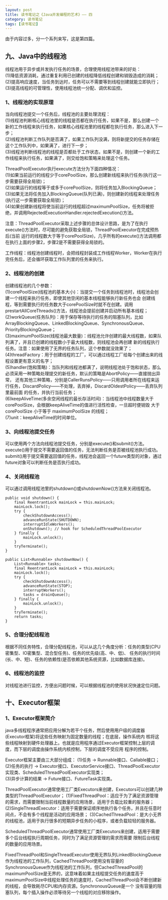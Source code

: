 ```yaml
---
layout: post
title: 读书笔记之《Java并发编程的艺术》—— 四
category: 读书笔记
tags: [读书笔记]
---
```


由于内容过多，分一个系列来写，这是第四篇。

## 九、Java中的线程池

线程池用于异步或并发执行任务的场景，合理使用线程池带来的好处：<br/>
(1)降低资源消耗，通过重复利用已创建的线程降低线程创建和销毁造成的消耗；<br/>
(2)提高响应速度，当任务到达时，任务可以不需要等到线程创建就能立即执行；<br/>
(3)提高线程的可管理性，使用线程池统一分配、调优和监控。


### 1、线程池的实现原理

当向线程池提交一个任务后，线程池的主要处理流程：<br/>
(1)线程池判断核心线程池里的线程是否都在执行任务，如果不是，那么创建一个新的工作线程来执行任务，如果核心线程池里的线程都在执行任务，那么进入下一步；<br/>
(2)线程池判断工作队列是否满了，如果工作队列没满，则将新提交的任务存储在这个工作队列中，如果满了，进行下一步；<br/>
(3)线程池判断线程池的线程是否都处于工作状态，如果不是，则创建一个新的工作线程来执行任务，如果满了，则交给饱和策略来处理这个任务。

ThreadPoolExecutor执行execute方法分为下面四种情况：<br/>
(1)如果当前运行的线程少于corePoolSize，那么创建新线程来执行任务(执行这一步需要获得全局锁)；<br/>
(2)如果运行的线程等于或多于corePoolSize，则将任务加入BlockingQueue；<br/>
(3)如果无法将任务加入BlockingQueue(队列已满)，则创建新的线程来处理任务(执行这一步需要获取全局锁)；<br/>
(4)如果创建新线程将使当前运行的线程超过maximumPoolSize，任务将被拒绝，并调用RejectedExecutionHandler.rejectedExecution()方法。

注意：ThreadPoolExecutor采取上述步骤的总体设计思路，是为了在执行execute()方法时，尽可能的避免获取全局锁，ThreadPoolExecutor在完成预热后(当前
运行的线程数大于等于corePoolSize)，几乎所有的execute()方法调用都在执行上面的步骤2，步骤2是不需要获得全局锁的。

工作线程：线程池创建线程时，会把线程封装成工作线程Worker，Worker在执行完任务后，还会循环获取工作队列里的任务来执行。


### 2、线程池的创建

创建线程池的几个参数：<br/>
(1)corePoolSize(线程池的基本大小)：当提交一个任务到线程池时，线程池会创建一个线程来执行任务，即使其他空闲的基本线程能够执行新任务也会
创建线程，等到需要执行的任务数大于corePoolSize时就不在创建。调用prestartAllCoreThreads()方法，线程池会提前创建并启动所有基本线程；<br/>
(2)workQueue(任务队列)：用于保存等待执行的任务的阻塞队列，比如ArrayBlockingQueue、LinkedBlockingQueue、SynchronousQueue、
PriorityBlockingQueue；<br/>
(3)maximumPoolSize(线程池最大数量)：线程池允许创建的最大线程数，如果队列满了，并且已创建的线程数小于最大线程数，则线程池会再创建
新的线程执行任务。注意：如果使用了无界的任务队列，这个参数就没效果了；<br/>
(4)threadFactory：用于创建线程的工厂，可以通过线程工厂给每个创建出来的线程设置更有意义的名字；<br/>
(5)handler(饱和策略)：当队列和线程池都满了，说明线程池处于饱和状态，那么必须采用一种策略处理提交的新任务，默认的策略是AbortPolicy——直接抛出异常，
还有其他三种策略，分别是CallerRunsPolicy——只用调用者所在线程来运行任务，DiscardPolicy——不处理，丢弃掉，DiscardOldestPolicy——丢弃队列里最前面
的任务，并执行当前任务；<br/>
(6)keepAliveTime(多余空闲线程的最长存活时间)：当线程池中线程数量大于corePoolSize，会根据keepAliveTime的值进行活性检查，一旦超时便销毁
 大于 corePoolSize 小于等于 maximumPoolSize 的线程；<br/>
(7)unit：keepAliveTime的时间单位。


### 3、向线程池提交任务

可以使用两个方法向线程池提交任务，分别是execute()和submit()方法。execute()用于提交不需要返回值的任务，无法判断任务是否被线程池执行成功。
submit()用于提交需要返回值的任务，线程池会返回一个future类型的对象，通过future对象可以判断任务是否执行成功。


### 4、关闭线程池

可以通过调用线程池里的shutdown()或shutdownNow()方法来关闭线程池。
```
public void shutdown() {
    final ReentrantLock mainLock = this.mainLock;
    mainLock.lock();
    try {
        checkShutdownAccess();
        advanceRunState(SHUTDOWN);
        interruptIdleWorkers();
        onShutdown(); // hook for ScheduledThreadPoolExecutor
    } finally {
        mainLock.unlock();
    }
    tryTerminate();
}

public List<Runnable> shutdownNow() {
    List<Runnable> tasks;
    final ReentrantLock mainLock = this.mainLock;
    mainLock.lock();
    try {
        checkShutdownAccess();
        advanceRunState(STOP);
        interruptWorkers();
        tasks = drainQueue();
    } finally {
        mainLock.unlock();
    }
    tryTerminate();
    return tasks;
}
```


### 5、合理分配线程池

根据不同任务特性，合理分配线程池，可以从这几个角度分析：任务的类型(CPU密集型、IO密集型、混合型任务)、任务的优先级(高、中、低)、
任务的执行时间(长、中、短)、任务的依赖性(是否依赖其他系统资源，比如数据库连接)。


### 6、线程池的监控

对线程池进行监控，方便出问题时候，可以根据线程池的使用状况快速定位问题。


## 十、Executor框架


### 1、Executor框架简介

java多线程程序通常把应用分解为若干个任务，然后使用用户级的调度器(Executor框架)将这些任务映射为固定数量的线程；在底层，操作系统内
核将这些线程映射到硬件处理器上。也就是应用程序通过Executor框架控制上层的调度，而下层的调度由操作系统内核控制，下层的调度不受应用
程序的控制。

Executor框架主要由三大部分组成：
(1)任务 -> Runnable接口、Callable接口；<br/>
(2)任务的执行 -> Executor接口、ExecutorService接口、ThreadPoolExecutor实现类、ScheduledThreadPoolExecutor实现类；<br/>
(3)异步计算的结果 -> Future接口、FutureTask实现类。

ThreadPoolExecutor通常使用工厂类Executors来创建，Executors可以创建几种类型的ThreadPoolExecutor；
(1)FixedThreadPool：适应于为了满足资源管理的需求，而需要限制当前线程数量的应用场景，适用于负载比较重的服务器；
(2)SingleThreadExecutor：适用于需要保证顺序地执行各个任务，并且在任意时间点，不会有多个线程是活动的应用场景；
(3)CachedThreadPool：是大小无界的线程池，适用于执行很多的短期异步任务的小程序，或者负载较轻的服务器。

ScheduledThreadPoolExecutor通常使用工厂类Executors来创建，适用于需要多个后台线程执行周期任务，同时为了满足资源管理的需求而需要
限制后台线程的数量的应用场景。

FixedThreadPool和SingleThreadExecutor使用无界队列LinkedBlockingQueue作为线程池的工作队列，CachedThreadPool使用没有容量的
SynchronousQueue作为线程池的工作队列，但CachedThreadPool的maximumPoolSize是无界的，这意味着如果主线程提交任务的速度高于
maximumPoolSize中线程处理任务的速度时，CachedThreadPool会不断创建新的线程，会导致耗尽CPU和内存资源。SynchronousQueue是一个
没有容量的阻塞队列，每个插入操作必须等待另一个线程的对应移除操作。


